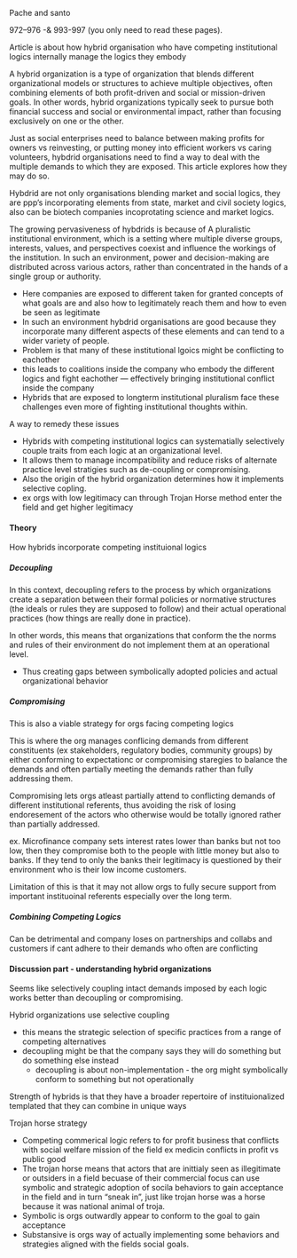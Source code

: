 Pache and santo

972–976 -& 993-997 (you only need to read these pages).

Article is about how hybrid organisation who have competing institutional logics internally manage the logics they embody

A hybrid organization is a type of organization that blends different organizational models or structures to achieve multiple objectives, often combining elements of both profit-driven and social or mission-driven goals. In other words, hybrid organizations typically seek to pursue both financial success and social or environmental impact, rather than focusing exclusively on one or the other.

Just as social enterprises need to balance between making profits for owners vs reinvesting, or putting money into efficient workers vs caring volunteers, hybdrid organisations need to find a way to deal with the multiple demands to which they are exposed. This article explores how they may do so.

Hybdrid are not only organisations blending market and social logics, they are ppp’s incorporating elements from state, market and civil society logics, also can be biotech companies incoprotating science and market logics.

The growing pervasiveness of hybdrids is because of A pluralistic institutional environment, which is a setting where multiple diverse groups, interests, values, and perspectives coexist and influence the workings of the institution. In such an environment, power and decision-making are distributed across various actors, rather than concentrated in the hands of a single group or authority.
- Here companies are exposed to different taken for granted concepts of what goals are and also how to legitimately reach them and how to even be seen as legitimate
- In such an environment hybdrid organisations are good because they incorporate many different aspects of these elements and can tend to a wider variety of people.
- Problem is that many of these institutional lgoics might be conflicting to eachother
- this leads to coalitions inside the company who embody the different logics and fight eachother — effectively bringing institutional conflict inside the company
- Hybrids that are exposed to longterm institutional pluralism face these challenges even more of fighting institutional thoughts within.

A way to remedy these issues
- Hybrids with competing institutional logics can systematially selectively couple traits from each logic at an organizational level.
- It allows them to manage incompatibility and reduce risks of alternate practice level stratigies such as de-coupling or compromising.
- Also the origin of the hybrid organization determines how it implements selective copling.
- ex orgs with low legitimacy can through Trojan Horse method enter the field and get higher legitimacy

#### Theory

How hybrids incorporate competing instituional logics

##### Decoupling
In this context, decoupling refers to the process by which organizations create a separation between their formal policies or normative structures (the ideals or rules they are supposed to follow) and their actual operational practices (how things are really done in practice).

In other words, this means that organizations that conform the the norms and rules of their environment do not implement them at an operational level.
- Thus creating gaps between symbolically adopted policies and actual organizational behavior

##### Compromising

This is also a viable strategy for orgs facing competing logics

This is where the org manages conflicing demands from different constituents (ex stakeholders, regulatory bodies, community groups) by either conforming to expectationc or compromising staregies to balance the demands and often partially meeting the demands rather than fully addressing them.

Compromising lets orgs atleast partially attend to conflicting demands of different institutional referents, thus avoiding the risk of losing endoresement of the actors who otherwise would be totally ignored rather than partially addressed.

ex. Microfinance company sets interest rates lower than banks but not too low, then they compromise both to the people with little money but also to banks. If they tend to only the banks their legitimacy is questioned by their environment who is their low income customers.

Limitation of this is that it may not allow orgs to fully secure support from important instituoinal referents especially over the long term.

##### Combining Competing Logics
Can be detrimental and company loses on partnerships and collabs and customers if cant adhere to their demands who often are conflicting


#### Discussion part - understanding hybrid organizations

Seems like selectively coupling intact demands imposed by each logic works better than decoupling or compromising.

Hybrid organizations use selective coupling
- this means the strategic selection of specific practices from a range of competing alternatives
- decoupling might be that the company says they will do something but do something else instead
    - decoupling is about non-implementation - the org might symbolically conform to something but not operationally

Strength of hybrids is that they have a broader repertoire of instituionalized templated that they can combine in unique ways

Trojan horse strategy
- Competing commerical logic refers to for profit business that conflicts with social welfare mission of the field ex medicin conflicts in profit vs public good
- The trojan horse means that actors that are inittialy seen as illegitimate or outsiders in a field becuase of their commercial focus can use symbolic and strategic adoption of socila behaviors to gain acceptance in the field and in turn “sneak in”, just like trojan horse was a horse because it was national animal of troja.
- Symbolic is orgs outwardly appear to conform to the goal to gain acceptance
- Substansive is orgs way of actually implementing some behaviors and strategies aligned with the fields social goals.


